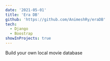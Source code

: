 ```yaml
---
date: '2021-05-01'
title: 'Era DB'
github: 'https://github.com/AnimeshRy/eraDB'
tech:
  - Django
  - Boostrap
showInProjects: true
---
```


Build your own local movie database

